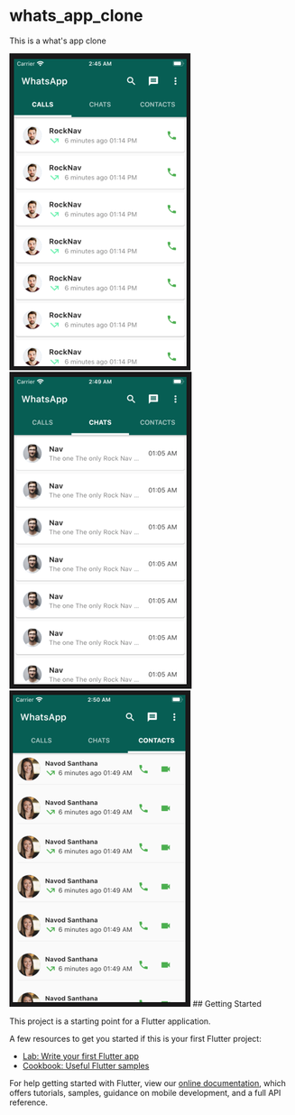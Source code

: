 # whats_app_clone

This is a what's app clone 

<img src="https://raw.githubusercontent.com/RockNav24/WhatsApp-clone/master/Screenshot%202020-07-31%20at%2002.45.05.png">
<img src="https://raw.githubusercontent.com/RockNav24/WhatsApp-clone/master/Screenshot%202020-07-31%20at%2002.49.04.png">
<img src="https://raw.githubusercontent.com/RockNav24/WhatsApp-clone/master/Screenshot%202020-07-31%20at%2002.50.06.png">
## Getting Started

This project is a starting point for a Flutter application.

A few resources to get you started if this is your first Flutter project:

- [Lab: Write your first Flutter app](https://flutter.dev/docs/get-started/codelab)
- [Cookbook: Useful Flutter samples](https://flutter.dev/docs/cookbook)

For help getting started with Flutter, view our
[online documentation](https://flutter.dev/docs), which offers tutorials,
samples, guidance on mobile development, and a full API reference.
